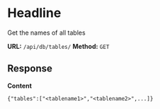 # Headline
Get the names of all tables
 
__URL:__ `/api/db/tables/`
__Method:__ `GET`  

## Response

__Content__
```
{"tables":["<tablename1>","<tablename2>",...]}
```